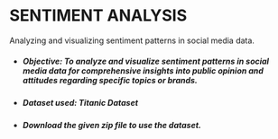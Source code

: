 # SENTIMENT ANALYSIS
Analyzing and visualizing sentiment patterns in social media data.

- ##### Objective: To analyze and visualize sentiment patterns in social media data for comprehensive insights into public opinion and attitudes regarding specific topics or brands.
- ##### Dataset used: Titanic Dataset
- ##### Download the given zip file to use the dataset.
